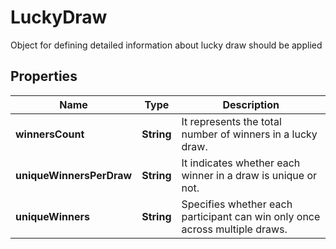 

# LuckyDraw

Object for defining detailed information about lucky draw should be applied

## Properties

| Name | Type | Description |
|------------ | ------------- | ------------- |
|**winnersCount** | **String** | It represents the total number of winners in a lucky draw. |
|**uniqueWinnersPerDraw** | **String** | It indicates whether each winner in a draw is unique or not. |
|**uniqueWinners** | **String** | Specifies whether each participant can win only once across multiple draws. |




